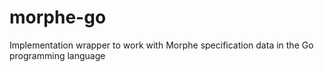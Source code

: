 # morphe-go
Implementation wrapper to work with Morphe specification data in the Go programming language

